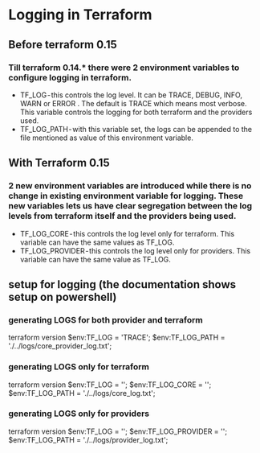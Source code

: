 # Logging in Terraform

## Before terraform 0.15

### Till terraform 0.14.* there were 2 environment variables to configure logging in terraform.
- TF_LOG - this controls the log level. It can be TRACE, DEBUG, INFO, WARN or ERROR . The default is TRACE which means most verbose. This variable controls the logging for both terraform and the providers used.
- TF_LOG_PATH - with this variable set, the logs can be appended to the file mentioned as value of this environment variable.

## With Terraform 0.15

### 2 new environment variables are introduced while there is no change in existing environment variable for logging. These new variables lets us have clear segregation between the log levels from terraform itself and the providers being used.
- TF_LOG_CORE - this controls the log level only for terraform. This variable can have the same values as TF_LOG.
- TF_LOG_PROVIDER - this controls the log level only for providers. This variable can have the same value as TF_LOG.

## setup for logging (the documentation shows setup on powershell)

### generating LOGS for both provider and terraform
terraform version
$env:TF_LOG = 'TRACE';
$env:TF_LOG_PATH = './../logs/core_provider_log.txt';

### generating LOGS only for terraform
terraform version
$env:TF_LOG = '';
$env:TF_LOG_CORE = '';
$env:TF_LOG_PATH = './../logs/core_log.txt';

### generating LOGS only for providers
terraform version
$env:TF_LOG = '';
$env:TF_LOG_PROVIDER = '';
$env:TF_LOG_PATH = './../logs/provider_log.txt';